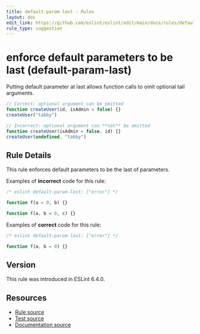 ```yaml
---
title: default-param-last - Rules
layout: doc
edit_link: https://github.com/eslint/eslint/edit/main/docs/rules/default-param-last.md
rule_type: suggestion
---
```

<!-- Note: No pull requests accepted for this file. See README.md in the root directory for details. -->

# enforce default parameters to be last (default-param-last)

Putting default parameter at last allows function calls to omit optional tail arguments.

```js
// Correct: optional argument can be omitted
function createUser(id, isAdmin = false) {}
createUser("tabby")

// Incorrect: optional argument can **not** be omitted
function createUser(isAdmin = false, id) {}
createUser(undefined, "tabby")
```

## Rule Details

This rule enforces default parameters to be the last of parameters.

Examples of **incorrect** code for this rule:

```js
/* eslint default-param-last: ["error"] */

function f(a = 0, b) {}

function f(a, b = 0, c) {}
```

Examples of **correct** code for this rule:

```js
/* eslint default-param-last: ["error"] */

function f(a, b = 0) {}
```

## Version

This rule was introduced in ESLint 6.4.0.

## Resources

* [Rule source](https://github.com/eslint/eslint/tree/HEAD/lib/rules/default-param-last.js)
* [Test source](https://github.com/eslint/eslint/tree/HEAD/tests/lib/rules/default-param-last.js)
* [Documentation source](https://github.com/eslint/eslint/tree/HEAD/docs/rules/default-param-last.md)
